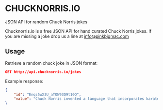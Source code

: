 # CHUCKNORRIS.IO

JSON API for random Chuck Norris jokes

Chucknorris.io is a free JSON API for hand curated Chuck Norris jokes. If you are missing a joke drop us a line at info@pinkbigmac.com

## Usage

Retrieve a random chuck joke in JSON format:
```json
GET http://api.chucknorris.io/jokes
```

Example response:
```json
{
    "id": "Enqz5wX3U_aTOW93Q9t10Q",
    "value": "Chuck Norris invented a language that incorporates karate and roundhouse kicks. So next time Chuck Norris is kicking your ass, don?t be offended or hurt, he may be just trying to tell you he likes your hat."
}
```
